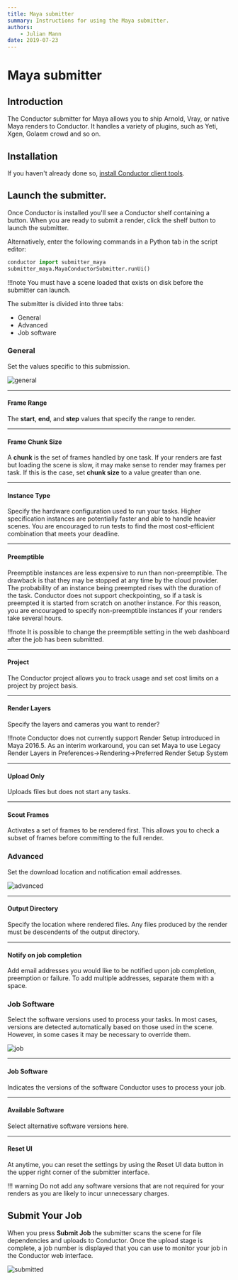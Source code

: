 ```yaml
---
title: Maya submitter
summary: Instructions for using the Maya submitter.
authors:
    - Julian Mann
date: 2019-07-23
---
```


# Maya submitter

## Introduction

The Conductor submitter for Maya allows you to ship Arnold, Vray, or native Maya renders to Conductor. It handles a variety of plugins, such as Yeti, Xgen, Golaem crowd and so on.

## Installation

If you haven't already done so, [install Conductor client tools](../install.md). 

## Launch the submitter.
Once Conductor is installed you'll see a Conductor shelf containing a button. When you are ready to submit a render, click the shelf button to launch the submitter.

Alternatively, enter the following commands in a Python tab in the script editor:

```python
conductor import submitter_maya
submitter_maya.MayaConductorSubmitter.runUi()
```

!!!note
    You must have a scene loaded that exists on disk before the submitter can launch.

The submitter is divided into three tabs:

* General
* Advanced
* Job software


### General

Set the values specific to this submission.

![general][general]
 
---
#### Frame Range
The **start**, **end**, and **step** values that specify the range to render.

---
#### Frame Chunk Size
A **chunk** is the set of frames handled by one task. If your renders are fast but loading the scene is slow, it may make sense to render may frames per task. If this is the case, set **chunk size** to a value greater than one.

---
#### Instance Type
Specify the hardware configuration used to run your tasks. Higher specification instances are potentially faster and able to handle heavier scenes. You are encouraged to run tests to find the most cost-efficient combination that meets your deadline.

---
#### Preemptible
Preemptible instances are less expensive to run than non-preemptible. The drawback is that they may be stopped at any time by the cloud provider. The probability of an instance being preempted rises with the duration of the task. Conductor does not support checkpointing, so if a task is preempted it is started from scratch on another instance. For this reason, you are encouraged to specify non-preemptible instances if your renders take several hours.

!!!note
    It is possible to change the preemptible setting in the web dashboard after the job has been submitted.

---
#### Project
The Conductor project allows you to track usage and set cost limits on a project by project basis.

---
#### Render Layers
Specify the layers and cameras you want to render?

!!!note
    Conductor does not currently support Render Setup introduced in Maya 2016.5. As an interim workaround, you can set Maya to use Legacy Render Layers in Preferences->Rendering->Preferred Render Setup System

---
#### Upload Only
Uploads files but does not start any tasks.

---
#### Scout Frames
Activates a set of frames to be rendered first. This allows you to check a subset of frames before committing to the full render.


### Advanced

Set the download location and notification email addresses.

![advanced][advanced]
 
---
#### Output Directory
Specify the location where rendered files. Any files produced by the render must be descendents of the output directory.

---
#### Notify on job completion
Add email addresses you would like to be notified upon job completion, preemption or failure. To add multiple addresses, separate them with a space.


### Job Software

Select the software versions used to process your tasks. In most cases, versions are detected automatically based on those used in the scene. However, in some cases it may be necessary to override them.

![job][job]
 
---
#### Job Software
Indicates the versions of the software Conductor uses to process your job.  

---
#### Available Software
Select alternative software versions here. 

---
#### Reset UI
At anytime, you can reset the settings by using the Reset UI data button in the upper right corner of the submitter interface.

!!! warning
    Do not add any software versions that are not required for your renders as you are likely to incur unnecessary charges.


## Submit Your Job

When you press **Submit Job** the submitter scans the scene for file dependencies and uploads to Conductor. Once the upload stage is complete, a job number is displayed that you can use to monitor your job in the Conductor web interface. 

![submitted][submitted]




[general]: ../../image/maya/general.png
[advanced]: ../../image/maya/advanced.png
[job]: ../../image/maya/job.png
[submitted]: ../../image/maya/submitted.png
 
